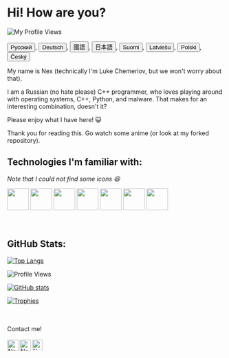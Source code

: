 
<h1> Hi! How are you?</h1>
<p align="left"> <img src=https://komarev.com/ghpvc/?username=LukeChemeriov alt="My Profile Views"> </p>

<a href="https://github.com/LukeChemeriov/LukeChemeriov/blob/main/RussianTranslation.md"><button>Русский</button></a>, 
<a href="https://github.com/LukeChemeriov/LukeChemeriov/blob/main/GermanTranslation.md"><button>Deutsch</button></a>, 
<a href="https://github.com/LukeChemeriov/LukeChemeriov/blob/main/ChineseTranslation.md"><button>國語</button></a>, 
<a href="https://github.com/LukeChemeriov/LukeChemeriov/blob/main/JapaneseTranslation.md"><button>日本語</button></a>, 
<a href="https://github.com/LukeChemeriov/LukeChemeriov/blob/main/FinnishTranslation.md"><button>Suomi</button></a>, 
<a href="https://github.com/LukeChemeriov/LukeChemeriov/blob/main/LatvianTranslation.md"><button>Latviešu</button></a>, 
<a href="https://github.com/LukeChemeriov/LukeChemeriov/blob/main/PolishTranslation.md"><button>Polski</button></a>, 
<a href="https://github.com/LukeChemeriov/LukeChemeriov/blob/main/CzechTranslation.md"><button>Český</button></a>







My name is Nex (technically I'm Luke Chemeriov, but we won't worry about that).

I am a Russian (no hate please) C++ programmer, who loves playing around with operating systems, C++, Python, and malware. That makes for an interesting combination, doesn't it?

Please enjoy what I have here! 😺

Thank you for reading this. Go watch some anime (or look at my forked repository).


<h2>Technologies I'm familiar with:</h2> 
<i>Note that I could not find some icons 😆</i>


<code><a href="https://img.unocero.com/2017/09/creador-cmasmas.jpg" target="_blank"><img height="50" src="https://upload.wikimedia.org/wikipedia/commons/3/35/The_C_Programming_Language_logo.svg"></a></code>
<code><a href="https://www.python.org/" target="_blank"><img height="50" src="https://www.vectorlogo.zone/logos/python/python-ar21.svg"></a></code>
<code><a href="https://www.java.com/en/" target="_blank"><img height="50" src="https://www.vectorlogo.zone/logos/java/java-ar21.svg"></a></code>
<code><a href="https://git-scm.com/" target="_blank"><img height="50" src="https://www.vectorlogo.zone/logos/git-scm/git-scm-ar21.svg"></a></code>
<code><a href="https://www.json.org/" target="_blank"><img height="50" src="https://www.vectorlogo.zone/logos/json/json-ar21.svg"></a></code>
<code><a href="https://www.linux.org/" target="_blank"><img height="50" src="https://www.vectorlogo.zone/logos/gnu_bash/gnu_bash-official.svg"></a></code>
<code><a href="https://www.ubuntu.org/" target="_blank"><img height="50" src="https://www.vectorlogo.zone/logos/ubuntu/ubuntu-ar21.svg"></a></code>
<br>
<br>
<br>
<h2>GitHub Stats:</h2>

[![Top Langs](https://github-readme-stats.vercel.app/api/top-langs/?username=LukeChemeriov)](https://github.com/LukeChemeriov)

![Profile Views](https://komarev.com/ghpvc/?username=LukeChemeriov)

[![GitHub stats](https://github-readme-stats.vercel.app/api?username=LukeChemeriov)](https://github.com/LukeChemeriov)

[![Trophies](https://github-profile-trophy.vercel.app/?username=LukeChemeriov&theme=nord)](https://github.com/LukeChemeriov)

<br>
<br>
Contact me!
<br>
<br> 
  <a href="mailto:chemeriov@gmail.com" target="_blank">
    <img align="left" alt="Nex - Gmail" width="26px" src="https://www.vectorlogo.zone/logos/gmail/gmail-icon.svg" />
  </a>
  <a href="(http://tiny.cc/NexTwitter" target="_blank">
    <img align="left" alt="Nex - Twitter" width="26px" src="https://www.vectorlogo.zone/logos/twitter/twitter-official.svg" />
  </a>
  <a href="https://LukeChemeriov.github.io/" target="_blank">
    <img align="left" alt="Nex - GitHub Pages" width="24px" src="https://vectorlogo.zone/logos/github/github-icon.svg"  />
  </a>
